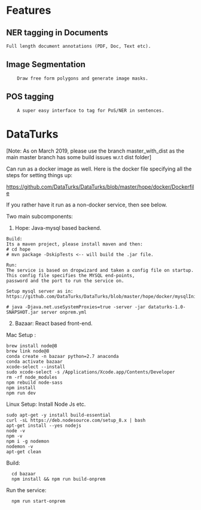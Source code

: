 # Features
  ## NER tagging in Documents
	Full length document annotations (PDF, Doc, Text etc).
  ## Image Segmentation
        Draw free form polygons and generate image masks.
  ## POS tagging
        A super easy interface to tag for PoS/NER in sentences.


# DataTurks

[Note: As on March 2019, please use the branch master_with_dist as the main master branch has some build issues w.r.t dist folder]

Can run as a docker image as well. Here is the docker file specifying all the steps for setting things up:

https://github.com/DataTurks/DataTurks/blob/master/hope/docker/Dockerfile

If you rather have it run as a non-docker service, then see below.

Two main subcomponents:
  1. Hope: Java-mysql based backend.
    
    Build:
    Its a maven project, please install maven and then:
    # cd hope
    # mvn package -DskipTests <-- will build the .jar file.
    
    Run:
    The service is based on dropwizard and taken a config file on startup. This config file specifies the MYSQL end-points, 
    password and the port to run the service on.
    
    Setup mysql server as in: https://github.com/DataTurks/DataTurks/blob/master/hope/docker/mysqlInit.sql
    
    # java -Djava.net.useSystemProxies=true -server -jar dataturks-1.0-SNAPSHOT.jar server onprem.yml
    
  2. Bazaar: React based front-end.
   
  Mac Setup :
        
    brew install node@8
    brew link node@8
    conda create -n bazaar python=2.7 anaconda
    conda activate bazaar
    xcode-select --install
    sudo xcode-select -s /Applications/Xcode.app/Contents/Developer
    rm -rf node_modules
    npm rebuild node-sass
    npm install
    npm run dev  
   
  Linux Setup:
        Install Node Js etc.
        
	sudo apt-get -y install build-essential 
	curl -sL https://deb.nodesource.com/setup_8.x | bash 	  
	apt-get install --yes nodejs 	  
	node -v 	  
	npm -v  	  
	npm i -g nodemon 	  
	nodemon -v	  
	apt-get clean 	  
   
   Build:
      
      cd bazaar
      npm install && npm run build-onprem
    
   Run the service:
     
      npm run start-onprem
    
    

    
